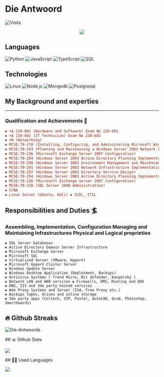 # Die Antwoord

![Visits](https://komarev.com/ghpvc/?username=Zef-Side)

<p align='center'>
    <img src="https://cdn.discordapp.com/attachments/937613851401289778/1011904776608423996/pokemon.gif">
</p>

<!--
<p align="center">
<a href="https://github-readme-stats.vercel.app/api?username=Die-Antwoords&count_private=true&show_icons=true&theme=chartreuse-dark"><img align="center" src="https://github-readme-stats.vercel.app/api?username=Die-Antwoords&bg_color=30,e96443,904e95&title_color=fff&text_color=fff" /></a>
<a href="https://github.com/Die-Antwoords"><img align="center" src="https://github-readme-stats.vercel.app/api/top-langs/?username=Die-Antwoords&bg_color=30,e96443,904e95&title_color=fff&text_color=fff" /></a>
</p>


![Anurag's GitHub stats](https://github-readme-stats.vercel.app/api?username=Die-Antwoords&show_icons=true&theme=radical)
-->
## Languages

![Python](https://img.shields.io/badge/-Python-000?&logo=Python)
![JavaScript](https://img.shields.io/badge/-JavaScript-000?&logo=JavaScript)
![TypeScript](https://img.shields.io/badge/-TypeScript-000?&logo=TypeScript)
![SQL](https://img.shields.io/badge/-SQL-000?&logo=MySQL)


## Technologies

![Linux](https://img.shields.io/badge/-Linux-000?&logo=Linux)
![Node.js](https://img.shields.io/badge/-Node.js-000?&logo=node.js)
![Mongodb](https://img.shields.io/badge/-Mongodb-000?&logo=Mongodb)
![Postgresql](https://img.shields.io/badge/-Postgresql-000?&logo=Postgresql)

## My Background and experties
------------------------------

### Qualification and Achievements 🔭

```ini
⦁ +A 220-601 (Hardware and Software) Exam No 220-601 
⦁ +A 220-602 (IT Technician) Exam No 220-602 
⦁ +N (Networking) 
⦁ MCSE:70-270 (Installing, Configuring, and Administering Microsoft Windows XP Professional) 
⦁ MCSE:70-293 (Planning and Maintaining a Windows Server 2003 Network Infrastructure) 
⦁ MCSE:70-236 (Microsoft Exchange Server 2007 Configuration) 
⦁ MCSE:70-294 (Windows Server 2003 Active Directory Planning Implementation and Maintenance) 
⦁ MCSE:70-290 (Windows Server 2003 Environment Management and Maintenance ) 
⦁ MCSE:70-291 (Windows Server 2003 Network Infrastructure Implementation Management and Maintenance) 
⦁ MCSE:70-297 (Windows Server 2003 Directory Service Design) 
⦁ MCSE:70-294 (Windows Server 2003 Active Directory Planning Implementation and Maintenance) 
⦁ MCSE:70-236 (Microsoft Exchange Server 2007 Configuration) 
⦁ MCSE:70-228 (SQL Server 2000 Administration) 
⦁ CCNA 
⦁ Linux Server (Ubuntu, Kali) ⦁ ICDL, ITIL
```

## Responsibilities and Duties 🏄

### Assembling, Implementation, Configuration Managing and Maintaining Infrastructures Physical and Logical proprieties 

```properties
⦁ SQL Server Databases 
⦁ Active Directory Domain Server Infrastructure 
⦁ Microsoft Exchange Server 
⦁ Microsoft SQL 
⦁ Virtualized Server (VMware, HyperV) 
⦁ Microsoft HyperV Cluster Server 
⦁ Windows Update Server 
⦁ Windows Desktop Application (Deplotment, Backups) 
⦁ Antivirus Systems ( Trend Micro, Bit defender, Kaspersky ) 
⦁ Network LAN and WAN services ⦁ Firewalls, DMZ, Routing and QOS 
⦁ DNS, IIS and 3de party hosted services 
⦁ Web Proxy Systems and Server (ISA, Free Proxy etc.) 
⦁ Backups tapes, drives and online storage 
⦁ 3de party apps (Coltech, VIP, Pastel, AutoCAD, Qcad, Photoshop, Smartboards)
```

## 🔥 Github Streaks
<p align="left"><img src="https://github-readme-streak-stats.herokuapp.com?user=Die-Antwoord&theme=black-ice&hide_border=true&stroke=0000&background=0D1117&ring=e05397&fire=e05397&currStreakLabel=e05397&bg_color=30,e96443,904e95&title_color=fff&text_color=fff" alt="Die-Antwoords" />
</p>
## 📊 Github Stats
<p align="left"><img src="https://github-readme-stats.vercel.app/api?username=Die-Antwoord&count_private=true&theme=github_dark&show_icons=true&border_color=4C8EDA&include_all_commits=true&border_radius=12" />
</p>
## 👩‍💻 Used Languages
<p align="left"><img src="https://github-readme-stats.vercel.app/api/top-langs/?username=Die-Antwoord&theme=github_dark&layout=compact&border_color=4C8EDA&card_width=445&border_radius=12" />
</p>
<!--
[![GitHub Streak](https://github-readme-streak-stats.herokuapp.com?user=Die-Antwoord)](https://git.io/streak-stats)
-->
